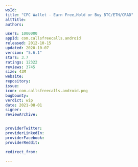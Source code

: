 ```yaml
---
wsId: 
title: "CFC Wallet - Earn Free,Hold or Buy BTC/ETH/CRAD"
altTitle: 
authors:

users: 1000000
appId: com.callsfreecalls.android
released: 2012-10-15
updated: 2020-10-07
version: "5.6.1"
stars: 3.7
ratings: 12322
reviews: 3745
size: 43M
website: 
repository: 
issue: 
icon: com.callsfreecalls.android.png
bugbounty: 
verdict: wip
date: 2021-08-01
signer: 
reviewArchive:


providerTwitter: 
providerLinkedIn: 
providerFacebook: 
providerReddit: 

redirect_from:

---
```



